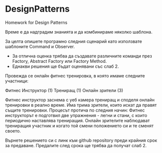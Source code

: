 # DesignPatterns
Homework for Design Patterns

Време е да надградим знанията и да комбинираме няколко шаблона.

За целта опишете програмно следния сценарий като използвате шаблоните Command и Observer.
* За отлична оценка трябва да създавате различните команди през Factory, Abstract Factory или Factory Method.
* Еднакви решения ще бъдат оценявани със слаб 2.

Провежда се онлайн фитнес тренировка, в която имаме следните участници:

Фитнес Инструктор (1)
Трениращ (1)
Онлайн зрители (3)

Фитнес инструктор заснема с уеб камера трениращ и споделя онлайн тренировки в реално време. Има трима зрители, които искат да правят същите тренировки.
Процесът протича по следния начин:
Фитнес инструкторът е подготвил две упражнения - легни и стани, с които периодично наставлява трениращия.
Онлайн зрителите наблюдават трениращия участник и когато той смени положението си и те сменят своето.

Върнете решението си с линк към github repository преди крайния срок за предаване.
Предалите след срока ще трябва да получат слаб 2.
